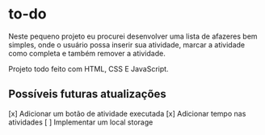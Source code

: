 # to-do

Neste pequeno projeto eu procurei desenvolver uma lista de afazeres bem simples, onde o usuário possa inserir sua atividade, marcar a atividade como completa e também remover a atividade.

Projeto todo feito com HTML, CSS E JavaScript.

## Possíveis futuras atualizações

[x] Adicionar um botão de atividade executada
[x] Adicionar tempo nas atividades
[ ] Implementar um local storage
